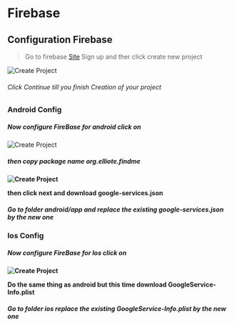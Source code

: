# Firebase

## Configuration Firebase

> Go to firebase  [Site] Sign up and ther click create new project

![Create Project](https://res.cloudinary.com/testcloudperfom-shop/image/upload/v1599354290/Capture_d_e%CC%81cran_2020-09-06_a%CC%80_02.04.25_mb4zyh.png)

###### Click Continue till you finish Creation of your project


### Android Config

##### Now configure FireBase for android click on 

![Create Project](https://res.cloudinary.com/testcloudperfom-shop/image/upload/v1599355574/Capture_d_e%CC%81cran_2020-09-06_a%CC%80_02.13.52_gwg73s.jpg)


##### then copy package name <Strong>org.elliote.findme<Strong>

![Create Project](https://res.cloudinary.com/testcloudperfom-shop/image/upload/v1599356888/Capture_d_e%CC%81cran_2020-09-06_a%CC%80_02.47.39_diulcc.png)

then click next and download <Strong>google-services.json<Strong>

##### Go to folder android/app and replace the existing google-services.json by the new one

### Ios Config

##### Now configure FireBase for Ios click on 

![Create Project](https://res.cloudinary.com/testcloudperfom-shop/image/upload/v1599355596/Capture_d_e%CC%81cran_2020-09-06_a%CC%80_02.13.52_1_dkwqde.jpg)

Do the same thing as android but this time download <Strong> GoogleService-Info.plist </Strong>

##### Go to folder ios replace the existing GoogleService-Info.plist by the new one


[Site]: https://firebase.google.com/